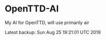 # OpenTTD-AI
My AI for OpenTTD, will use primarily air

Latest backup: Sun Aug 25 19:21:01 UTC 2019
